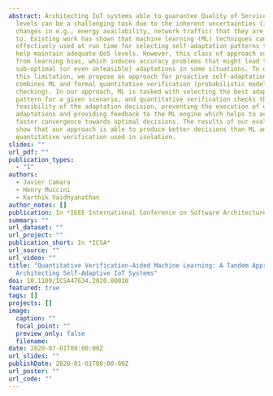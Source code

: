 ```yaml
---
abstract: Architecting IoT systems able to guarantee Quality of Service (QoS)
  levels can be a challenging task due to the inherent uncertainties (induced by
  changes in e.g., energy availability, network traffic) that they are subject
  to. Existing work has shown that machine learning (ML) techniques can be
  effectively used at run time for selecting self-adaptation patterns that can
  help maintain adequate QoS levels. However, this class of approach suffers
  from learning bias, which induces accuracy problems that might lead to
  sub-optimal (or even unfeasible) adaptations in some situations. To overcome
  this limitation, we propose an approach for proactive self-adaptation which
  combines ML and formal quantitative verification (probabilistic model
  checking). In our approach, ML is tasked with selecting the best adaptation
  pattern for a given scenario, and quantitative verification checks the
  feasibility of the adaptation decision, preventing the execution of unfeasible
  adaptations and providing feedback to the ML engine which helps to achieve
  faster convergence towards optimal decisions. The results of our evaluation
  show that our approach is able to produce better decisions than ML and
  quantitative verification used in isolation.
slides: ""
url_pdf: ""
publication_types:
  - "1"
authors:
  - Javier Camara
  - Henry Muccini
  - Karthik Vaidhyanathan
author_notes: []
publication: In *IEEE International Conference on Software Architecture (ICSA) 2020*
summary: ""
url_dataset: ""
url_project: ""
publication_short: In *ICSA*
url_source: ""
url_video: ""
title: "Quantitative Verification-Aided Machine Learning: A Tandem Approach for
  Architecting Self-Adaptive IoT Systems"
doi: 10.1109/ICSA47634.2020.00010
featured: true
tags: []
projects: []
image:
  caption: ""
  focal_point: ""
  preview_only: false
  filename: 
date: 2020-07-01T00:00:00Z
url_slides: ""
publishDate: 2020-01-01T00:00:00Z
url_poster: ""
url_code: ""
---
```


<!--{{% callout note %}}
Click the *Cite* button above to demo the feature to enable visitors to import publication metadata into their reference management software.
{{% /callout %}}

{{% callout note %}}
Create your slides in Markdown - click the *Slides* button to check out the example.
{{% /callout %}}

Supplementary notes can be added here, including [code, math, and images](https://wowchemy.com/docs/writing-markdown-latex/).-->
